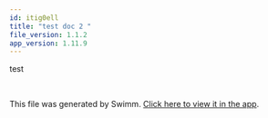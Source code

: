 ```yaml
---
id: itig0ell
title: "test doc 2 "
file_version: 1.1.2
app_version: 1.11.9
---
```


test

<br/>

This file was generated by Swimm. [Click here to view it in the app](https://app.swimm.io/repos/Z2l0aHViJTNBJTNBY3NoYXJwLXNoYXVsLXRlc3QlM0ElM0Fzd2ltbWlv/docs/itig0ell).
